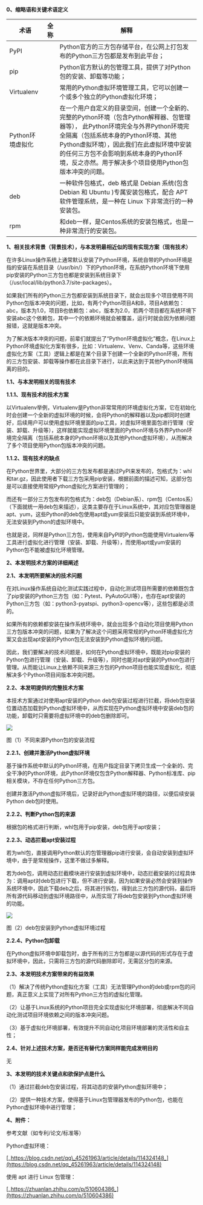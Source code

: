 **0、缩略语和关键术语定义**

| **术语**         | **全称** | **解释**                                                     |
| ---------------- | -------- | ------------------------------------------------------------ |
| PyPI             |          | Python官方的三方包存储平台，在公网上打包发布的Python三方包都是发布到此平台； |
| pip              |          | Python官方默认的包管理工具，提供了对Python包的安装、卸载等功能； |
| Virtualenv       |          | 常用的Python虚拟环境管理工具，它可以创建一个或多个独立的Python虚拟化环境； |
| Python环境虚拟化 |          | 在一个用户自定义的目录空间，创建一个全新的、完整的Python环境（包含Python解释器、包管理器等）， 此Python环境完全与外界Python环境完全隔离（包括系统本身的Python环境、其他Python虚拟环境），因此我们在此虚拟环境中安装的任何三方包不会影响到系统本身的Python环境，反之亦然。用于解决多个项目使用Python包版本冲突的问题。 |
| deb              |          | 一种软件包格式，deb 格式是 Debian 系统(包含 Debian 和 Ubuntu )专属安装包格式，配合 APT 软件管理系统，是一种在 Linux 下非常流行的一种安装包。 |
| rpm              |          | 和deb一样，是Centos系统的安装包格式，也是一种非常流行的安装包。 |

**1、相关技术背景（背景技术），与本发明最相近似的现有实现方案（现有技术）**

在许多Linux操作系统上通常默认安装了Python环境，系统自带的Python环境是指的安装在系统目录（/usr/bin/）下的Python环境，在系统Python环境下使用pip安装的Python三方包也都是安装到系统目录下（/usr/local/lib/python3.7/site-packages）。

如果我们所有的Python三方包都安装到系统目录下，就会出现多个项目使用不同Python包版本冲突的问题，比如，有两个Python项目A和B，项目A依赖包：abc，版本为1.0，项目B也依赖包：abc，版本为2.0，若两个项目都在系统环境下安装abc这个依赖包，其中一个的依赖环境就会被覆盖，运行时就会因为依赖问题报错，这就是版本冲突。

为了解决版本冲突的问题，前辈们就提出了“Python环境虚拟化”概念，在Linux上Python环境虚拟化方案有很多，比如：Virtualenv、Venv、Canda等，这些环境虚拟化方案（工具）逻辑上都是在某个目录下创建一个全新的Python环境，所有的三方包安装、卸载等操作都在此目录下进行，以此来达到于其他Python环境隔离的目的。

**1.1、与本发明相关的现有技术**

**1.1.1、现有技术的技术方案**

以Virtualenv举例，Virtualenv是Python非常常用的环境虚拟化方案，它在初始化时会创建一个全新的虚拟环境的时候，会将Python的解释器以及pip都同时创建好，后续用户可以使用虚拟环境里面的pip工具，对虚拟环境里面包进行管理（安装、卸载、升级等），这样就能实现虚拟环境里面的Python环境与外界Python环境完全隔离（包括系统本身的Python环境以及其他Python虚拟环境），从而解决了多个项目使用Python包版本冲突的问题。

**1.1.2、现有技术的缺点**

在Python世界里，大部分的三方包发布都是通过PyPI来发布的，包格式为：whl和tar.gz，因此使用者下载三方包采用pip安装，根据前面的描述可知，这部分包是可以直接使用常规Python虚拟化方案进行管理的；

而还有一部分三方包发布的包格式为：deb包（Debian系）、rpm包（Centos系）（下面就统一用deb包来描述），这类主要存在于Linux系统中，其对应包管理器是apt、yum，这些Python的deb包使用apt或yum安装后只能安装到系统环境中，无法安装到Python的虚拟环境中。

也就是说，同样是Python三方包，使用来自PyPI的Python包能使用Virtualenv等工具进行虚拟化进行管理（安装、卸载、升级等），而使用apt或yum安装的Python包不能被虚拟化环境管理。

**2、本发明技术方案的详细阐述**

**2.1、本发明所要解决的技术问题**

在对Linux操作系统自动化测试实践过程中，自动化测试项目所需要的依赖既包含了pip安装的Python三方包（如：Pytest、PyAutoGUI等），也存在apt安装的Python三方包（如：python3-pyatspi、python3-opencv等），这些包都是必须的。

如果所有的依赖都安装在操作系统环境中，就会出现多个自动化项目使用Python三方包版本冲突的问题，如果为了解决这个问题采用常规的Python环境虚拟化方案又会出现apt安装的Python包无法安装到Python虚拟环境的问题。

因此，我们要解决的技术问题是，如何在Python虚拟环境中，既能对pip安装的Python包进行管理（安装、卸载、升级等），同时也能对apt安装的Python包进行管理。从而能让Linux上依赖不同来源三方包的Python项目也能实现虚拟化，彻底解决多个Python项目间版本冲突问题。

**2.2、本发明提供的完整技术方案**

本技术方案通过对使用apt安装的Python deb包安装过程进行拦截，将deb包安装位置动态加载到Python虚拟环境中，从而实现在Python虚拟环境中安装deb包的功能，卸载时只需要将虚拟环境中的deb包删除即可。

![](./一种对使用Linux包管理器安装的Python包进行虚拟化的技术交底书.assets/图片2.png) 

 

图（1）不同来源Python包的安装流程

 

**2.2.1、创建并激活Python虚拟环境**

基于操作系统中默认的Python环境，在用户指定目录下拷贝生成一个全新的、完全干净的Python环境，此Python环境仅包含Python解释器、Python标准库、pip相关模块，不存在任何Python三方包。

创建并激活Python虚拟环境后，记录好此Python虚拟环境的路径，以便后续安装Python deb包时使用。

**2.2.2、判断Python包的来源**

根据包的格式进行判断，whl包用于pip安装，deb包用于apt安装；

**2.2.3、动态拦截apt安装过程**

若为whl包，直接调用Python默认的包管理器pip进行安装，会自动安装到虚拟环境中，由于是常规操作，这里不做过多解释。

若为deb包，调用动态拦截模块进行安装到虚拟环境中，动态拦截安装的过程具体为：调用apt对deb包进行下载，但不进行安装，因为如果安装必然会安装到操作系统环境中，因此下载deb之后，将其进行拆包，得到此三方包的源代码，最后将所有源代码移动到虚拟环境路径中，从而实现了将deb包安装到Python虚拟环境的功能。

![](./一种对使用Linux包管理器安装的Python包进行虚拟化的技术交底书.assets/图片3.png) 

图（2）deb包安装到Python虚拟环境过程

**2.2.4、Python包卸载**

在Python虚拟环境中卸载包时，由于所有的三方包都是以源代码的形式存在于虚拟环境中，因此，只需将三方包的源代码删除即可，无需区分包的来源。

**2.3、本发明技术方案带来的有益效果**

（1）解决了传统Python虚拟化方案（工具）无法管理Python的deb或rpm包的问题，真正意义上实现了对所有Python三方包的虚拟化管理。

（2）让基于Linux系统的Python项目完全实现虚拟化环境部署，彻底解决不同自动化测试项目环境依赖之间的版本冲突问题。

（3）基于虚拟化环境部署，有效提升不同自动化项目环境部署的灵活性和自主性；

**2.4、针对上述技术方案，是否还有替代方案同样能完成发明目的**

无

**3、本发明的技术关键点和欲保护点是什么**

（1）通过拦截deb包安装过程，将其动态的安装Python虚拟环境中；

（2）提供一种技术方案，使得基于Linux包管理器发布的Python包，也能在Python虚拟环境中进行管理；

**4、附件：**

参考文献（如专利/论文/标准等）

Python虚拟环境：

[_https://blog.csdn.net/qq\_45261963/article/details/114324148_](https://blog.csdn.net/qq_45261963/article/details/114324148)

使用 apt 进行 Linux 包管理：

[_https://zhuanlan.zhihu.com/p/510604386_](https://zhuanlan.zhihu.com/p/510604386)


